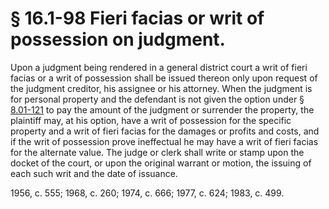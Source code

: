 # § 16.1-98 Fieri facias or writ of possession on judgment.

<p>Upon a judgment being rendered in a general district court a writ of fieri facias or a writ of possession shall be issued thereon only upon request of the judgment creditor, his assignee or his attorney. When the judgment is for personal property and the defendant is not given the option under § <a href='http://law.lis.virginia.gov/vacode/8.01-121/'>8.01-121</a> to pay the amount of the judgment or surrender the property, the plaintiff may, at his option, have a writ of possession for the specific property and a writ of fieri facias for the damages or profits and costs, and if the writ of possession prove ineffectual he may have a writ of fieri facias for the alternate value. The judge or clerk shall write or stamp upon the docket of the court, or upon the original warrant or motion, the issuing of each such writ and the date of issuance.</p><p>1956, c. 555; 1968, c. 260; 1974, c. 666; 1977, c. 624; 1983, c. 499.</p>